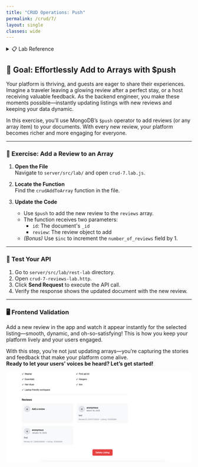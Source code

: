 ```yaml
---
title: "CRUD Operations: Push"
permalink: /crud/7/
layout: single
classes: wide
---
```


<details>
<summary>📋 Lab Reference</summary>
<p><strong>Associated Lab File:</strong> <code>crud-7.lab.js</code></p>
</details>

## 🚀 Goal: Effortlessly Add to Arrays with $push

Your platform is thriving, and guests are eager to share their experiences. Imagine a traveler leaving a glowing review after a perfect stay, or a host receiving valuable feedback. As the backend engineer, you make these moments possible—instantly updating listings with new reviews and keeping your data dynamic.

In this exercise, you’ll use MongoDB’s `$push` operator to add reviews (or any array item) to your documents. With every new review, your platform becomes richer and more engaging for everyone.

---

### 🧩 Exercise: Add a Review to an Array

1. **Open the File**  
   Navigate to `server/src/lab/` and open `crud-7.lab.js`.

2. **Locate the Function**  
   Find the `crudAddToArray` function in the file.

3. **Update the Code**  
   - Use `$push` to add the new review to the `reviews` array.
   - The function receives two parameters:
     - `id`: The document's `_id`
     - `review`: The review object to add
   - _(Bonus)_ Use `$inc` to increment the `number_of_reviews` field by 1.

---

### 🚦 Test Your API

1. Go to `server/src/lab/rest-lab` directory.
2. Open `crud-7-reviews-lab.http`.
3. Click **Send Request** to execute the API call.
4. Verify the response shows the updated document with the new review.

---

### 🖥️ Frontend Validation

Add a new review in the app and watch it appear instantly for the selected listing—smooth, dynamic, and oh-so-satisfying! This is how you keep your platform lively and your users engaged.

With this step, you’re not just updating arrays—you’re capturing the stories and feedback that make your platform come alive.  
**Ready to let your users’ voices be heard? Let’s get started!**

![crud-7-lab](../../assets/images/crud-7-lab.png)
